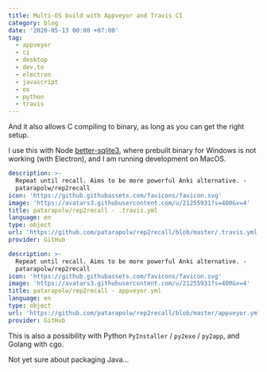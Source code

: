 ```yaml
---
title: Multi-OS build with Appveyor and Travis CI
category: blog
date: '2020-05-13 00:00 +07:00'
tag:
  - appveyor
  - ci
  - desktop
  - dev.to
  - electron
  - javascript
  - os
  - python
  - travis
---
```


And it also allows C compiling to binary, as long as you can get the right setup.

I use this with Node [better-sqlite3](https://github.com/JoshuaWise/better-sqlite3), where prebuilt binary for Windows is not working (with Electron), and I am running development on MacOS.

```yaml link
description: >-
  Repeat until recall. Aims to be more powerful Anki alternative. -
  patarapolw/rep2recall
icon: 'https://github.githubassets.com/favicons/favicon.svg'
image: 'https://avatars3.githubusercontent.com/u/21255931?s=400&v=4'
title: patarapolw/rep2recall - .travis.yml
language: en
type: object
url: 'https://github.com/patarapolw/rep2recall/blob/master/.travis.yml'
provider: GitHub
```

<!-- excerpt_separator -->

```yaml link
description: >-
  Repeat until recall. Aims to be more powerful Anki alternative. -
  patarapolw/rep2recall
icon: 'https://github.githubassets.com/favicons/favicon.svg'
image: 'https://avatars3.githubusercontent.com/u/21255931?s=400&v=4'
title: patarapolw/rep2recall - appveyor.yml
language: en
type: object
url: 'https://github.com/patarapolw/rep2recall/blob/master/appveyor.yml'
provider: GitHub
```

This is also a possibility with Python `PyInstaller` / `py2exe` / `py2app`, and Golang with cgo.

Not yet sure about packaging Java...
